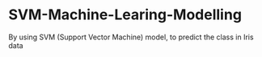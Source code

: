 # SVM-Machine-Learing-Modelling
By using SVM (Support Vector Machine) model, to predict the class in Iris data
